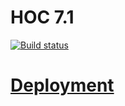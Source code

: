 # HOC 7.1

[![Build status](https://ci.appveyor.com/api/projects/status/in5vyn34k1c0wee2?svg=true)](https://ci.appveyor.com/project/Svetlana-Kutyeva1974/ra7-1)

# [Deployment](https://svetlana-kutyeva1974.github.io/ra7.1/)
